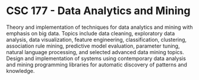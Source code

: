# CSC 177 - Data Analytics and Mining

Theory and implementation of techniques for data analytics and mining with emphasis on big data. Topics include data cleaning, exploratory data analysis, data visualization, feature engineering, classification, clustering, association rule mining, predictive model evaluation, parameter tuning, natural language processing, and selected advanced data mining topics. Design and implementation of systems using contemporary data analysis and mining programming libraries for automatic discovery of patterns and knowledge.

